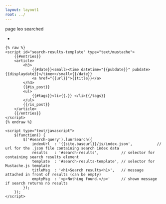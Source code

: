 ```yaml
---
layout: layout1
root: ../
---
```

<p> <div class="tiles"> page leo searched </div></p>
<p>
<div class="tiles">
	<ul class="actions"> <li>
<section id="search-results" style="display: none;"> </section> </li> </ul>

	{% raw %}
	<script id="search-results-template" type="text/mustache">
		{{#entries}}
		<article>
			<h3>
				{{#date}}<small><time datetime="{{pubdate}}" pubdate>{{displaydate}}</time></small>{{/date}}
				<a href="{{url}}">{{title}}</a>
			</h3>
			{{#is_post}}
			<ul>
				{{#tags}}<li>{{.}} </li>{{/tags}}
			</ul>
			{{/is_post}}
		</article>
		{{/entries}}
	</script>
	{% endraw %}

	<script type="text/javascript">
		$(function() {
			$('#search-query').lunrSearch({
				indexUrl  : '{{site.baseurl}}/js/index.json',           // url for the .json file containing search index data
				results   : '#search-results',          // selector for containing search results element
				template  : '#search-results-template', // selector for Mustache.js template
				titleMsg  : '<h1>Search results<h1>',   // message attached in front of results (can be empty)
				emptyMsg  : '<p>Nothing found.</p>'     // shown message if search returns no results
			});
		});
	</script>

</div>
</p>
